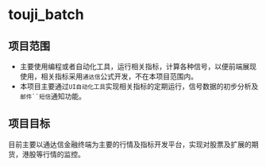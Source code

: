 # touji_batch

## 项目范围
* 主要使用编程或者自动化工具，运行相关指标，计算各种信号，以便前端展现使用，相关指标采用`通达信`公式开发，不在本项目范围内。
* 本项目主要通过`UI自动化工具`实现相关指标的定期运行，信号数据的初步分析及`邮件``短信`通知功能。

## 项目目标
目前主要以通达信金融终端为主要的行情及指标开发平台，实现对股票及扩展的期货，港股等行情的监控。




